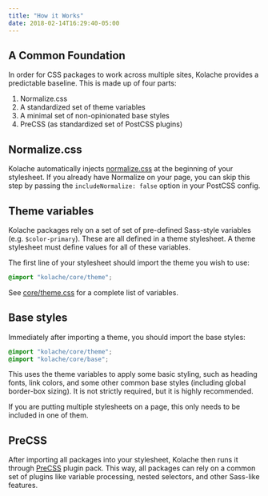 ```yaml
---
title: "How it Works"
date: 2018-02-14T16:29:40-05:00
---
```


## A Common Foundation

In order for CSS packages to work across multiple sites, Kolache provides a predictable baseline. This is made up of four parts:

1. Normalize.css
2. A standardized set of theme variables
3. A minimal set of non-opinionated base styles
4. PreCSS (as standardized set of PostCSS plugins)

## Normalize.css

Kolache automatically injects [normalize.css](https://necolas.github.io/normalize.css/) at the beginning of your stylesheet. If you already have Normalize on your page, you can skip this step by passing the `includeNormalize: false` option in your PostCSS config.

## Theme variables

Kolache packages rely on a set of set of pre-defined Sass-style variables (e.g. `$color-primary`). These are all defined in a theme stylesheet. A theme stylesheet must define values for all of these variables.

The first line of your stylesheet should import the theme you wish to use:

```css
@import "kolache/core/theme";
```

See [core/theme.css](https://github.com/keithjgrant/kolache/blob/master/core/theme.css) for a complete list of variables.

## Base styles

Immediately after importing a theme, you should import the base styles:

```css
@import "kolache/core/theme";
@import "kolache/core/base";
```

This uses the theme variables to apply some basic styling, such as heading fonts, link colors, and some other common base styles (including global border-box sizing). It is not strictly required, but it is highly recommended.

If you are putting multiple stylesheets on a page, this only needs to be included in one of them.

## PreCSS

After importing all packages into your stylesheet, Kolache then runs it through [PreCSS](https://github.com/jonathantneal/precss) plugin pack. This way, all packages can rely on a common set of plugins like variable processing, nested selectors, and other Sass-like features.

